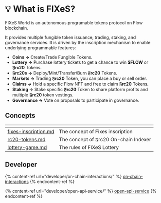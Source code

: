 # 💡 What is FIXeS?

FIXeS World is an autonomous programable tokens protocol on Flow blockchain.&#x20;

It provides multiple fungible token issuance, trading, staking, and governance services. It is driven by the inscription mechanism to enable underlying programmable features:

* **Coins ->** Create/Trade Fungible Tokens.
* **Lottery ->** Purchase lottery tickets to get a chance to win **$FLOW** or  **𝔉rc20** Tokens.
* **𝔉rc20s ->** Deploy/Mint/Transfer/Burn **𝔉rc20** Tokens.
* **Markets ->** Trading **𝔉rc20** Token, you can place a buy or sell order.
* **Claims ->** Hold a specific Flow NFT and free to claim **𝔉rc20** Tokens.
* **Staking ->** Stake specific **𝔉rc20** Token to share platform profits and multiple **𝔉rc20** token vestings.
* **Governance ->** Vote on proposals to participate in governance.

## Concepts

<table data-card-size="large" data-column-title-hidden data-view="cards"><thead><tr><th data-card-target data-type="content-ref"></th><th></th></tr></thead><tbody><tr><td><a href="concepts/fixes-inscription.md">fixes-inscription.md</a></td><td>The concept of Fixes inscription</td></tr><tr><td><a href="concepts/rc20-tokens.md">rc20-tokens.md</a></td><td>The concept of 𝔉rc20 On-chain Indexer</td></tr><tr><td><a href="concepts/lottery-game.md">lottery-game.md</a></td><td>The rules of FIXeS Lottery</td></tr></tbody></table>

## Developer

{% content-ref url="developer/on-chain-interactions/" %}
[on-chain-interactions](developer/on-chain-interactions/)
{% endcontent-ref %}

{% content-ref url="developer/open-api-service/" %}
[open-api-service](developer/open-api-service/)
{% endcontent-ref %}
